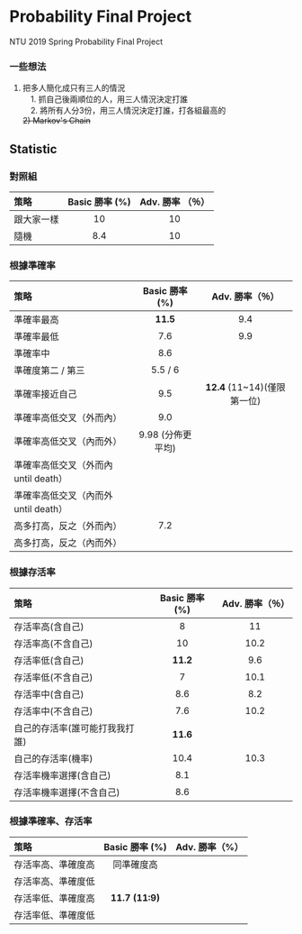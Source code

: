 # Probability Final Project
NTU 2019 Spring Probability Final Project
### 一些想法
1) 把多人簡化成只有三人的情況  
&ensp;&ensp;1. 抓自己後兩順位的人，用三人情況決定打誰  
&ensp;&ensp;2. 將所有人分3份，用三人情況決定打誰，打各組最高的  
~~2) Markov's Chain~~

## Statistic
### 對照組

| 策略  | Basic 勝率 (%) |Adv. 勝率 （％）|
| :------------- | :-------------: | :-----------: |
| 跟大家一樣 |	10 | 10|
| 隨機	| 8.4 | 10|

### 根據準確率

| 策略  | Basic 勝率 (%) | Adv. 勝率（％）|
| :------------- | :-------------: |:------------:|
| 準確率最高  | **11.5**  | 9.4 |
| 準確率最低	| 7.6 | 9.9|
| 準確率中	| 8.6 | |
| 準確度第二 / 第三	| 5.5 / 6 | |
| 準確率接近自己 |9.5| **12.4** (11~14)(僅限第一位)|
| 準確率高低交叉（外而內）  | 9.0 | |
| 準確率高低交叉（內而外）  | 9.98 (分佈更平均) | |
| 準確率高低交叉（外而內 until death）
| 準確率高低交叉（內而外 until death）
| 高多打高，反之（外而內）|	7.2 | |
| 高多打高，反之（內而外）|	 |

### 根據存活率

| 策略  | Basic 勝率 (%) | Adv. 勝率（％）|
| :------------- | :-------------: | :------------: |
| 存活率高(含自己)| 8 | 11 |
| 存活率高(不含自己)| 10 | 10.2|
| 存活率低(含自己)	| **11.2** |9.6 |
| 存活率低(不含自己)	| 7 | 10.1|
| 存活率中(含自己)	| 8.6 | 8.2 |
| 存活率中(不含自己)	| 7.6 | 10.2 |
| 自己的存活率(誰可能打我我打誰) | **11.6** |  |
| 自己的存活率(機率) | 10.4 | 10.3 |
| 存活率機率選擇(含自己)| 8.1 | |
| 存活率機率選擇(不含自己)| 8.6 | |

### 根據準確率、存活率

| 策略  | Basic 勝率 (%) |Adv. 勝率（%）|
| :------------- | :-------------: | :-------------:|
| 存活率高、準確度高	| 同準確度高 | |
| 存活率高、準確度低	|  | |
| 存活率低、準確度高	| **11.7 (11:9)** | |
| 存活率低、準確度低	|  | |
